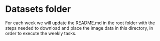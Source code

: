 # Datasets folder

For each week we will update the README.md in the root folder with the
steps needed to download and place the image data in this directory,
in order to execute the weekly tasks.

